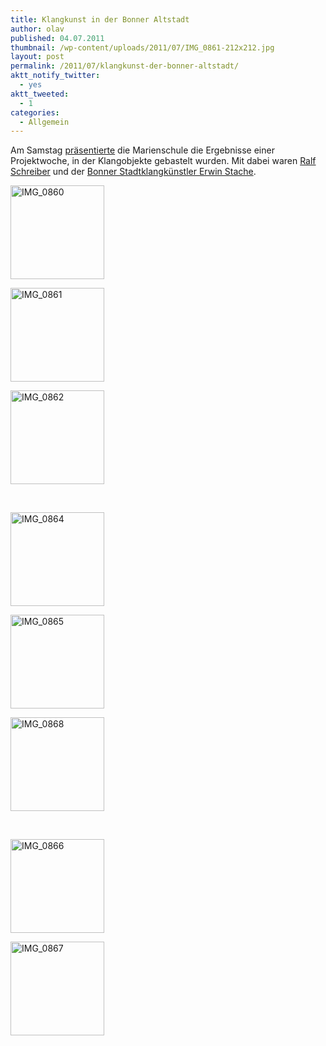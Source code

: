 ```yaml
---
title: Klangkunst in der Bonner Altstadt
author: olav
published: 04.07.2011
thumbnail: /wp-content/uploads/2011/07/IMG_0861-212x212.jpg
layout: post
permalink: /2011/07/klangkunst-der-bonner-altstadt/
aktt_notify_twitter:
  - yes
aktt_tweeted:
  - 1
categories:
  - Allgemein
---
```

Am Samstag [präsentierte][1] die Marienschule die Ergebnisse einer Projektwoche, in der Klangobjekte gebastelt wurden. Mit dabei waren [Ralf Schreiber][2] und der [Bonner Stadtklangkünstler Erwin Stache][3].

<!-- see gallery_shortcode() in wp-includes/media.php -->

<div id='gallery-13' class='gallery galleryid-522 gallery-columns-3 gallery-size-thumbnail'>
  <dl class='gallery-item'>
    <dt class='gallery-icon'>
      <a href='http://wp-tinkerthon.vm.lst.pm/wp-content/uploads/2011/07/IMG_0860.jpg' rel="lightbox[522]" title="Klangkunst in der Bonner Altstadt"><img width="150" height="150" src="http://wp-tinkerthon.vm.lst.pm/wp-content/uploads/2011/07/IMG_0860-150x150.jpg" class="attachment-thumbnail" alt="IMG_0860" /></a>
    </dt>
  </dl>

  <dl class='gallery-item'>
    <dt class='gallery-icon'>
      <a href='http://wp-tinkerthon.vm.lst.pm/wp-content/uploads/2011/07/IMG_0861.jpg' rel="lightbox[522]" title="Klangkunst in der Bonner Altstadt"><img width="150" height="150" src="http://wp-tinkerthon.vm.lst.pm/wp-content/uploads/2011/07/IMG_0861-150x150.jpg" class="attachment-thumbnail" alt="IMG_0861" /></a>
    </dt>
  </dl>

  <dl class='gallery-item'>
    <dt class='gallery-icon'>
      <a href='http://wp-tinkerthon.vm.lst.pm/wp-content/uploads/2011/07/IMG_0862.jpg' rel="lightbox[522]" title="Klangkunst in der Bonner Altstadt"><img width="150" height="150" src="http://wp-tinkerthon.vm.lst.pm/wp-content/uploads/2011/07/IMG_0862-150x150.jpg" class="attachment-thumbnail" alt="IMG_0862" /></a>
    </dt>
  </dl>

  <br style="clear: both" />

  <dl class='gallery-item'>
    <dt class='gallery-icon'>
      <a href='http://wp-tinkerthon.vm.lst.pm/wp-content/uploads/2011/07/IMG_0864.jpg' rel="lightbox[522]" title="Klangkunst in der Bonner Altstadt"><img width="150" height="150" src="http://wp-tinkerthon.vm.lst.pm/wp-content/uploads/2011/07/IMG_0864-150x150.jpg" class="attachment-thumbnail" alt="IMG_0864" /></a>
    </dt>
  </dl>

  <dl class='gallery-item'>
    <dt class='gallery-icon'>
      <a href='http://wp-tinkerthon.vm.lst.pm/wp-content/uploads/2011/07/IMG_0865.jpg' rel="lightbox[522]" title="Klangkunst in der Bonner Altstadt"><img width="150" height="150" src="http://wp-tinkerthon.vm.lst.pm/wp-content/uploads/2011/07/IMG_0865-150x150.jpg" class="attachment-thumbnail" alt="IMG_0865" /></a>
    </dt>
  </dl>

  <dl class='gallery-item'>
    <dt class='gallery-icon'>
      <a href='http://wp-tinkerthon.vm.lst.pm/wp-content/uploads/2011/07/IMG_0868.jpg' rel="lightbox[522]" title="Klangkunst in der Bonner Altstadt"><img width="150" height="150" src="http://wp-tinkerthon.vm.lst.pm/wp-content/uploads/2011/07/IMG_0868-150x150.jpg" class="attachment-thumbnail" alt="IMG_0868" /></a>
    </dt>
  </dl>

  <br style="clear: both" />

  <dl class='gallery-item'>
    <dt class='gallery-icon'>
      <a href='http://wp-tinkerthon.vm.lst.pm/wp-content/uploads/2011/07/IMG_0866.jpg' rel="lightbox[522]" title="Klangkunst in der Bonner Altstadt"><img width="150" height="150" src="http://wp-tinkerthon.vm.lst.pm/wp-content/uploads/2011/07/IMG_0866-150x150.jpg" class="attachment-thumbnail" alt="IMG_0866" /></a>
    </dt>
  </dl>

  <dl class='gallery-item'>
    <dt class='gallery-icon'>
      <a href='http://wp-tinkerthon.vm.lst.pm/wp-content/uploads/2011/07/IMG_0867.jpg' rel="lightbox[522]" title="Klangkunst in der Bonner Altstadt"><img width="150" height="150" src="http://wp-tinkerthon.vm.lst.pm/wp-content/uploads/2011/07/IMG_0867-150x150.jpg" class="attachment-thumbnail" alt="IMG_0867" /></a>
    </dt>
  </dl>

  <br style='clear: both;' />
</div>

 [1]: http://www.bonnhoeren.de/?page_id=1459 "Ein Aktionstag rund um das Hören"
 [2]: http://www.ralfschreiber.com/
 [3]: http://www.bonnhoeren.de/
